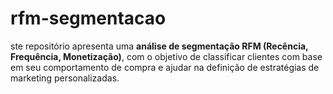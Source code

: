 # rfm-segmentacao
ste repositório apresenta uma **análise de segmentação RFM (Recência, Frequência, Monetização)**, com o objetivo de classificar clientes com base em seu comportamento de compra e ajudar na definição de estratégias de marketing personalizadas.
